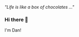 *"Life is like a box of chocolates ..."*

### Hi there 👋 

I'm Dan!

<!-- - 💗 my interests lie in the intersection of math and physics, software, sustainability, and entrepreneurship
- 🌱 currently diving into database systems and exploring computer graphics! -->

<!--
**dantan123/dantan123** is a ✨ _special_ ✨ repository because its `README.md` (this file) appears on your GitHub profile.

Here are some ideas to get you started:
- 🤔 I’m looking for help with ...
- 💬 Ask me about ...
- 📫 How to reach me: ...
- 😄 Pronouns: ...
- 👯 looking to collaborate on fun open-source projects
- ⚡ doing algo challenges and tech assessments
- ⚡ Fun fact: hitchhiked in the uk!
-->
